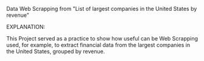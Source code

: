 Data Web Scrapping from "List of largest companies in the United States by revenue"

EXPLANATION:

This Project served as a practice to show how useful can be Web Scrapping used, for example, to extract financial data from the largest companies in the United States, grouped by revenue.
